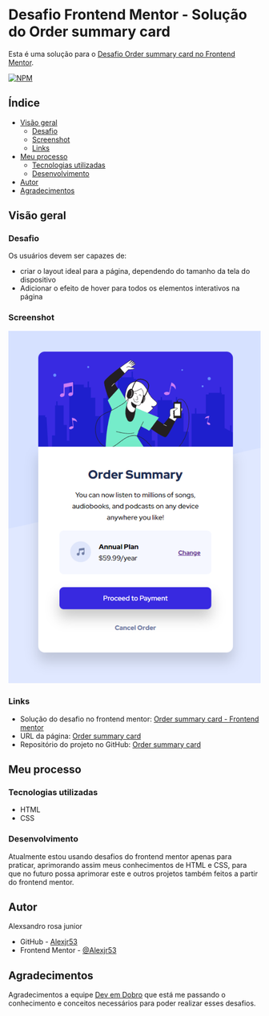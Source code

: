 # Desafio Frontend Mentor - Solução do Order summary card

Esta é uma solução para o [Desafio Order summary card no Frontend Mentor](https://www.frontendmentor.io/challenges/order-summary-component-QlPmajDUj).

[![NPM](https://img.shields.io/bower/l/MI)](https://github.com/Alexjr53/Order-summary-component/blob/main/LICENSE)

## Índice

- [Visão geral](#visão-geral)
  - [Desafio](#desafio)
  - [Screenshot](#screenshot)
  - [Links](#links)
- [Meu processo](#meu-processo)
  - [Tecnologias utilizadas](#tecnologias-utilizadas)
  - [Desenvolvimento](#desenvolvimento)
- [Autor](#autor)
- [Agradecimentos](#agradecimentos)

## Visão geral

### Desafio

Os usuários devem ser capazes de:

- criar o layout ideal para a página, dependendo do tamanho da tela do dispositivo
- Adicionar o efeito de hover para todos os elementos interativos na página

### Screenshot

![produto](src/design/screenshot.png)

### Links

- Solução do desafio no frontend mentor: [Order summary card - Frontend mentor](https://www.frontendmentor.io/challenges/order-summary-component-QlPmajDUj/hub/order-summary-component-NwlV_KIRwX )
- URL da página: [Order summary card](https://alexjr53.github.io/Order-summary-component/) 
- Repositório do projeto no GitHub: [Order summary card](https://github.com/Alexjr53/Order-summary-component)

## Meu processo

### Tecnologias utilizadas

- HTML
- CSS

### Desenvolvimento

Atualmente estou usando desafios do frontend mentor apenas para praticar, aprimorando assim meus conhecimentos de HTML e CSS, para que no futuro possa aprimorar este e outros projetos também feitos a partir do frontend mentor.

## Autor
Alexsandro rosa junior

- GitHub - [Alexjr53](https://github.com/Alexjr53)
- Frontend Mentor - [@Alexjr53](https://www.frontendmentor.io/profile/Alexjr53)

## Agradecimentos
Agradecimentos a equipe [Dev em Dobro](https://www.instagram.com/devemdobro/) que está me passando o conhecimento e conceitos necessários para poder realizar esses desafios.
